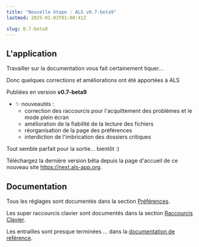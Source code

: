 ```yaml
---
title: "Nouvelle étape : ALS v0.7-beta9"
lastmod: 2025-01-03T01:08:41Z

slug: 0.7-beta9
---
```


## L'application

Travailler sur la documentation vous fait certainement tiquer...

Donc quelques corrections et améliorations ont été apportées à ALS

Publiées en version **v0.7-beta9**

- ✨ nouveautés :
  - correction des raccourcis pour l'acquittement des problèmes et le mode plein écran
  - amélioration de la fiabilité de la lecture des fichiers
  - réorganisation de la page des préférences
  - interdiction de l'imbrication des dossiers critiques

Tout semble parfait pour la sortie... bientôt :)

Téléchargez la dernière version bêta depuis la page d'accueil de ce nouveau site https://next.als-app.org.

## Documentation

Tous les réglages sont documentés dans la section [Préférences](/docs/v0.7/userguide/preferences).

Les super raccourcis clavier sont documentés dans la section [Raccourcis Clavier](/docs/v0.7/userguide/ui/shortcuts).

Les entrailles sont presque terminées ... dans la [documentation de référence](/docs/v0.7/reference).